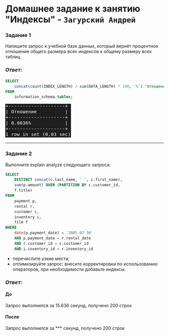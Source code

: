 # Домашнее задание к занятию "Индексы" - `Загурский Андрей`

### Задание 1

Напишите запрос к учебной базе данных, который вернёт процентное отношение общего размера всех индексов к общему размеру всех таблиц.

### *Ответ*:

```sql
SELECT
	concat(count(INDEX_LENGTH) / sum(DATA_LENGTH) * 100, '%') "Отношение"
FROM
	information_schema.tables;
```

![image](https://github.com/Anders1994/Homework/blob/main/ScreenShots/%D0%A1%D0%BA%D1%80%D0%B8%D0%BD%20544.png)

---

### Задание 2

Выполните explain analyze следующего запроса:
```sql
SELECT
	DISTINCT concat(c.last_name, ' ', c.first_name),
	sum(p.amount) OVER (PARTITION BY c.customer_id,
	f.title)
FROM
	payment p,
	rental r,
	customer c,
	inventory i,
	film f
WHERE
	date(p.payment_date) = '2005-07-30'
	AND p.payment_date = r.rental_date
	AND r.customer_id = c.customer_id
	AND i.inventory_id = r.inventory_id
```

- перечислите узкие места;
- оптимизируйте запрос: внесите корректировки по использованию операторов, при необходимости добавьте индексы.

### *Ответ*:
#### До
Запрос выполнился за 15.636 секунд, получено 200 строк

#### После
Запрос выполнился за *** секунд, получено 200 строк
